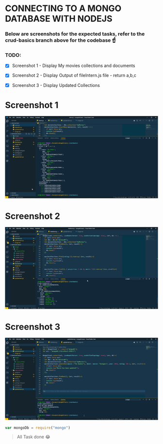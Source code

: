 # CONNECTING TO A MONGO DATABASE WITH NODEJS

### Below are screenshots for the expected tasks, refer to the crud-basics branch above for the codebase :point_up:


### TODO:
- [x] Screenshot 1 - Display My movies collections and documents
- [x] Screenshot 2 - Display Output of fileIntern.js file - return a,b,c
- [x] Screenshot 3 - Display Updated Collections




# Screenshot 1

<img src="./images/crud/screen_01.PNG" alt="Task One" />

# Screenshot 2
<img src="./images/crud/screen_02.PNG" alt="Task Two" />

# Screenshot 3
<img src="./images/crud/screen_03.PNG" alt="Task Third" />


```javascript
var mongoDb = require("mongo")

```


> All Task done :joy:
